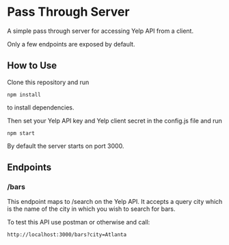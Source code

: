 # Pass Through Server
A simple pass through server for accessing Yelp API from a client.

Only a few endpoints are exposed by default.

## How to Use
Clone this repository and run

`npm install`

to install dependencies.

Then set your Yelp API key and Yelp client secret in the config.js file and run

`npm start`

By default the server starts on port 3000.

## Endpoints
### /bars
This endpoint maps to /search on the Yelp API. It accepts a query  city
which is the name of the city in which you wish to search for bars.

To test this API use postman or otherwise and call:

`http://localhost:3000/bars?city=Atlanta`

